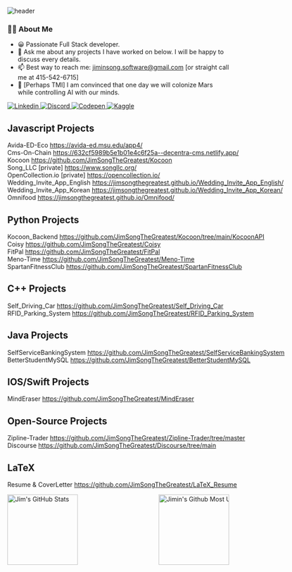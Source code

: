 <!--
**JimSongTheGreatest/JimSongTheGreatest** is a ✨ _special_ ✨ repository because its `README.md` (this file) appears on your GitHub profile.

Here are some ideas to get you started:

- 🔭 I’m currently working on ...
- 🌱 I’m currently learning ...
- 👯 I’m looking to collaborate on ...
- 🤔 I’m looking for help with ...
- 💬 Ask me about ...
- 📫 How to reach me: ...
- 😄 Pronouns: ...
- ⚡ Fun fact: ...
-->


![header](https://capsule-render.vercel.app/api?type=waving&color=auto&height=200&section=header&text=JimSongTheGreatest🌙&fontSize=60)



### 👨‍💻 About Me
  <!-- * 🎓 Studying Software Engineering at San Jose State University -->
  * 😀 Passionate Full Stack developer.
  * 💬 Ask me about any projects I have worked on below. I will be happy to discuss every details.
  * 📫 Best way to reach me: jiminsong.software@gmail.com [or straight call me at 415-542-6715]
  * 🔭 [Perhaps TMI] I am convinced that one day we will colonize Mars while controlling AI with our minds.
  <!-- * 🌱 I’m currently developing E-commerce App using Django, Nuxt, GraphQL, Docker, AWS
  * 👯 I’m looking to collaborate on E-Commerce projects -->
<a href="https://linkedin.com/in/jimin-song/"><nobr>
  <img
    alt="Linkedin"
    src="https://img.shields.io/badge/linkedin-0077B5?logo=linkedin&logoColor=white&style=for-the-badge"
  />
<nobr/></a>
<a href="https://discord.com/users/259577923122626561"><nobr>
  <img
    alt="Discord"
    src="https://img.shields.io/badge/Discord-7289DA?style=for-the-badge&logo=discord&logoColor=white"
  />
<nobr/></a>
<a href="https://codepen.io/jimsong"><nobr>
  <img
    alt="Codepen"
    src="https://img.shields.io/badge/Codepen-000000?style=for-the-badge&logo=codepen&logoColor=white"
  />
<nobr/></a>
<a href="https://www.kaggle.com/jimsong101"><nobr>
  <img
    alt="Kaggle"
    src="https://img.shields.io/badge/Kaggle-035a7d?style=for-the-badge&logo=kaggle&logoColor=white"
  />
<nobr/></a>
  
## Javascript Projects <br>
Avida-ED-Eco
https://avida-ed.msu.edu/app4/ <br>
Cms-On-Chain
https://632cf5989b5e1b01e4c6f25a--decentra-cms.netlify.app/ <br>
Kocoon
https://github.com/JimSongTheGreatest/Kocoon <br>
Song_LLC
[private] https://www.songllc.org/ <br>
OpenCollection.io
[private] https://opencollection.io/ <br>
Wedding_Invite_App_English 
https://jimsongthegreatest.github.io/Wedding_Invite_App_English/ <br>
Wedding_Invite_App_Korean
https://jimsongthegreatest.github.io/Wedding_Invite_App_Korean/ <br>
Omnifood
https://jimsongthegreatest.github.io/Omnifood/ <br>

## Python Projects
Kocoon_Backend
https://github.com/JimSongTheGreatest/Kocoon/tree/main/KocoonAPI <br>
Coisy 
https://github.com/JimSongTheGreatest/Coisy <br>
FitPal
https://github.com/JimSongTheGreatest/FitPal <br>
Meno-Time
https://github.com/JimSongTheGreatest/Meno-Time <br>
SpartanFitnessClub
https://github.com/JimSongTheGreatest/SpartanFitnessClub <br>

## C++ Projects <br>
Self_Driving_Car
https://github.com/JimSongTheGreatest/Self_Driving_Car <br>
RFID_Parking_System
https://github.com/JimSongTheGreatest/RFID_Parking_System <br>

## Java Projects <br>
SelfServiceBankingSystem
https://github.com/JimSongTheGreatest/SelfServiceBankingSystem <br>
BetterStudentMySQL
https://github.com/JimSongTheGreatest/BetterStudentMySQL <br>

## IOS/Swift Projects <br>
MindEraser
https://github.com/JimSongTheGreatest/MindEraser <br>

## Open-Source Projects <br>
Zipline-Trader
https://github.com/JimSongTheGreatest/Zipline-Trader/tree/master <br>
Discourse
https://github.com/JimSongTheGreatest/Discourse/tree/main <br>

## LaTeX <br>
Resume & CoverLetter
https://github.com/JimSongTheGreatest/LaTeX_Resume <br>

<a href="https://github.com/JimSongTheGreatest">
<img height=160 align="left" src="https://github-readme-streak-stats.herokuapp.com/?user=JimSongTheGreatest" alt="Jim's GitHub Stats" title="GitHub Streak"/> <nobr>
<img height=160 align="right" src="https://github-readme-stats.vercel.app/api/top-langs/?username=JimSongTheGreatest&layout=compact" alt="Jimin's Github Most Used Languages">
</a>
